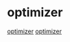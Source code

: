 # optimizer

[optimizer](https://github.com/aras-p/glsl-optimizer)
[optimizer](https://github.com/vtil-project/VTIL-Core)
